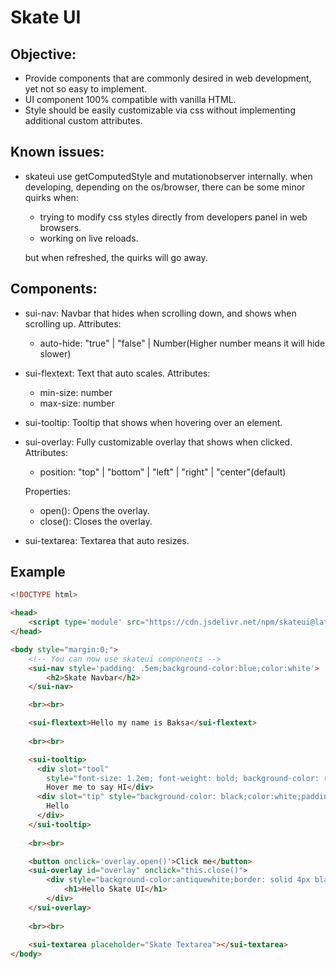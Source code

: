 # Skate UI

## Objective:
  - Provide components that are commonly desired in web development, yet not so easy to implement.
  - UI component 100% compatible with vanilla HTML.
  - Style should be easily customizable via css without implementing additional custom attributes.

## Known issues:
  - skateui use getComputedStyle and mutationobserver internally.
    when developing, depending on the os/browser, there can be some minor quirks when:
      - trying to modify css styles directly from developers panel in web browsers.
      - working on live reloads.
    
    but when refreshed, the quirks will go away.

## Components:

- sui-nav: Navbar that hides when scrolling down, and shows when scrolling up.
  Attributes:
    - auto-hide: "true" | "false" | Number(Higher number means it will hide slower)

- sui-flextext: Text that auto scales.
  Attributes:
    - min-size: number
    - max-size: number
  
- sui-tooltip: Tooltip that shows when hovering over an element.
- sui-overlay: Fully customizable overlay that shows when clicked.
  Attributes:
    - position: "top" | "bottom" | "left" | "right" | "center"(default)
  
  Properties:
    - open(): Opens the overlay.
    - close(): Closes the overlay.
   
- sui-textarea: Textarea that auto resizes.

## Example

```html
<!DOCTYPE html>

<head>
    <script type='module' src="https://cdn.jsdelivr.net/npm/skateui@latest/dist/skateui/skateui.esm.js"></script>
</head>

<body style="margin:0;">
    <!-- You can now use skateui components -->
    <sui-nav style='padding: .5em;background-color:blue;color:white'>
        <h2>Skate Navbar</h2>
    </sui-nav>

    <br><br>

    <sui-flextext>Hello my name is Baksa</sui-flextext>
    
    <br><br>

    <sui-tooltip>
      <div slot="tool"
        style="font-size: 1.2em; font-weight: bold; background-color: red;color:white;padding: .25em;cursor: pointer;">
        Hover me to say HI</div>
      <div slot="tip" style="background-color: black;color:white;padding:.5em;">
        Hello
      </div>
    </sui-tooltip>
    
    <br><br>

    <button onclick='overlay.open()'>Click me</button>
    <sui-overlay id="overlay" onclick="this.close()">
        <div style="background-color:antiquewhite;border: solid 4px black;padding:1em;">
            <h1>Hello Skate UI</h1>
        </div>
    </sui-overlay>
    
    <br><br>
    
    <sui-textarea placeholder="Skate Textarea"></sui-textarea>
</body>
